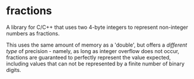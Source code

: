 # fractions

A library for C/C++ that uses two 4-byte integers to represent non-integer numbers as fractions.

This uses the same amount of memory as a 'double', but offers a *different type* of precision - namely, as long as integer overflow does not occur, fractions are guaranteed to perfectly represent the value expected, including values that can not be represented by a finite number of binary digits.
